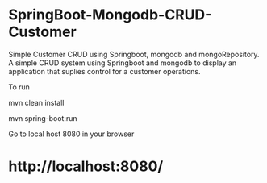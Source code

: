 # SpringBoot-Mongodb-CRUD-Customer
Simple Customer CRUD using Springboot, mongodb and mongoRepository. A simple CRUD system using Springboot and mongodb to display an application that suplies control for a customer operations.

To run

mvn clean install

mvn spring-boot:run

Go to local host 8080 in your browser
# http://localhost:8080/
